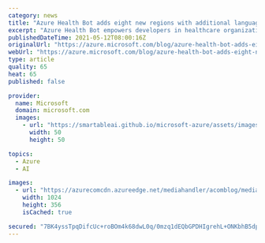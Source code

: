 ```yaml
---
category: news
title: "Azure Health Bot adds eight new regions with additional language support, including India to support pandemic response"
excerpt: "Azure Health Bot empowers developers in healthcare organizations to build and deploy artificial intelligence (AI) powered, compliant, conversational healthcare experiences at scale."
publishedDateTime: 2021-05-12T08:00:16Z
originalUrl: "https://azure.microsoft.com/blog/azure-health-bot-adds-eight-new-regions-with-additional-language-support-including-india-to-support-pandemic-response/"
webUrl: "https://azure.microsoft.com/blog/azure-health-bot-adds-eight-new-regions-with-additional-language-support-including-india-to-support-pandemic-response/"
type: article
quality: 65
heat: 65
published: false

provider:
  name: Microsoft
  domain: microsoft.com
  images:
    - url: "https://smartableai.github.io/microsoft-azure/assets/images/organizations/microsoft.com-50x50.jpg"
      width: 50
      height: 50

topics:
  - Azure
  - AI

images:
  - url: "https://azurecomcdn.azureedge.net/mediahandler/acomblog/media/Default/blog/e957c12d-6b52-438b-9a6a-22556830d427.png"
    width: 1024
    height: 356
    isCached: true

secured: "7BK4yssTpqDifcUc+roBOm4k68dwL0q/0mzq1dEQbGPDHIgrehL+ONKbhB5dpBuXXhvOg3rxmsPhTrxbBkKPjulr6XQnzqtzPoj+jJGnlOiA7otn1Vw98s6s9H5C58b/He/vWnUHdBTFzDhBNEA0uV6KxR7qVVcGGQPHKBmmjekKbpomiwAzdSKz8Ar9bUA8HUtIfyVEDlSpCKQTXwcZGNvG/mMADhKrLXB+dfF5dpBhlvm3NLFBkFLLtleB0Ae14OY233TMgWbV97K1mdeGWmWMIc0YBYU4Q5hLiWydIigMulu/70V+txVa2rz5q9iR08RDnp5io29l8gCY2v/M1Gy4x8juOyIKze4P+p0QmVQ=;Q3rKeGYHygiEUO70a3rD9w=="
---
```


